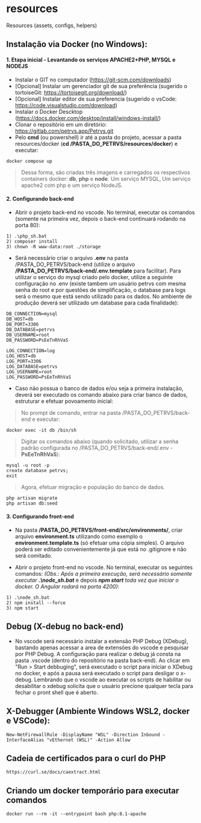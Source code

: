 # resources
Resources (assets, configs, helpers)

## Instalação via Docker (no Windows):

#### 1. Etapa inicial - Levantando os serviços APACHE2+PHP, MYSQL e NODEJS
- Instalar o GIT no computador (https://git-scm.com/downloads)
- [Opcional] Instalar um gerenciador git de sua preferência (sugerido o tortoiseGit: https://tortoisegit.org/download/)
- [Opcional] Instalar editor de sua preferencia (sugerido o vsCode: https://code.visualstudio.com/download)
- Instalar o Docker Descktop (https://docs.docker.com/desktop/install/windows-install/)
- Clonar o repositório em um diretório: https://gitlab.com/petrvs.app/Petrvs.git
- Pelo **cmd** (ou powershell) ir até a pasta do projeto, acessar a pasta resources/docker (**cd /PASTA_DO_PETRVS/resources/docker**) e executar: 
```
docker compose up
```
> Dessa forma, são criadas três imagens e carregados os respectivos containers docker: **db**, **php** e **node**. Um serviço MYSQL, Um serviço apache2 com php e um serviço NodeJS.

#### 2. Configurando back-end

- Abrir o projeto back-end no vscode. No terminal, executar os comandos (somente na primeira vez, depois o back-end continuará rodando na porta 80): 
```
1) .\php_sh.bat
2) composer install
3) chown -R www-data:root ./storage
```

- Será necessário criar o arquivo **.env** na pasta /PASTA_DO_PETRVS/back-end (utilize o arquivo **/PASTA_DO_PETRVS/back-end/.env.template** para facilitar). Para utilizar o serviço do mysql criado pelo docker, utilize a seguinte configuração no .env (existe tambem um usuário petrvs com mesma senha do root e por questões de simplificação, o database para logs será o mesmo que está sendo utilizado para os dados. No ambiente de produção deverá ser utilizado um database para cada finalidade):
```
DB_CONNECTION=mysql
DB_HOST=db
DB_PORT=3306
DB_DATABASE=petrvs
DB_USERNAME=root
DB_PASSWORD=PsEeTnRhVaS

LOG_CONNECTION=log
LOG_HOST=db
LOG_PORT=3306
LOG_DATABASE=petrvs
LOG_USERNAME=root
LOG_PASSWORD=PsEeTnRhVaS
```

- Caso não possua o banco de dados e/ou seja a primeira instalação, deverá ser executado os comando abaixo para criar banco de dados, estruturar e efetuar povoamento inicial:

>No prompt de comando, entrar na pasta /PASTA_DO_PETRVS/back-end e executar:
```
docker exec -it db /bin/sh
```
>Digitar os comandos abaixo (quando solicitado, utilizar a senha padrão configurada no /PASTA_DO_PETRVS/back-end/.env - **PsEeTnRhVaS**):
```
mysql -u root -p
create database petrvs;
exit
```
>Agora, efetuar migração e população do banco de dados.
```
php artisan migrate
php artisan db:seed
```

#### 3. Configurando front-end
- Na pasta **/PASTA_DO_PETRVS/front-end/src/environments/**, criar arquivo **environment.ts** utilizando como exemplo o **environment.template.ts** (só efetuar uma cópia simples). O arquivo poderá ser editado convenientemente já que está no .gitignore e não será comitado.

- Abrir o projeto front-end no vscode. No terminal, executar os seguintes comandos: 
*(Obs.: Após a primeira execução, será necessário somente executar* ***.\node_sh.bat*** e depois ***npm start*** *toda vez que iniciar o docker. O Angular rodará na porta 4200)*:
```
1) .\node_sh.bat
2) npm install --force
3) npm start
```

## Debug (X-debug no back-end)

- No vscode será necessário instalar a extensão PHP Debug (XDebug), bastando apenas acessar a area de extensões do vscode e pesquisar por PHP Debug. A configuração para realizar o debug já consta na pasta .vscode (dentro do repositório na pasta back-end). Ao clicar em "Run > Start debbuging", será executado o script para iniciar o XDebug no docker, e após a pausa será executado o script para desligar o x-debug. Lembrando que o vscode ao executar os scripts de habilitar ou desabilitar o xdebug solicita que o usuário precione qualquer tecla para fechar o pront shell que é aberto. 

## X-Debugger (Ambiente Windows WSL2, docker e VSCode):
```
New-NetFirewallRule -DisplayName "WSL" -Direction Inbound -InterfaceAlias "vEthernet (WSL)" -Action Allow
```

## Cadeia de certificados para o curl do PHP
```
https://curl.se/docs/caextract.html
```

## Criando um docker temporário para executar comandos
```
docker run --rm -it --entrypoint bash php:8.1-apache
```

